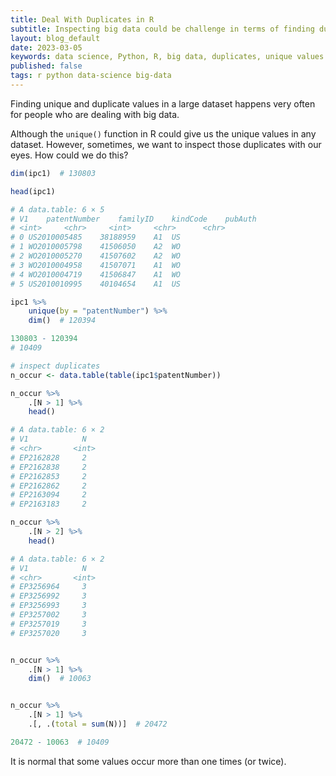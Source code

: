 ```yaml
---
title: Deal With Duplicates in R
subtitle: Inspecting big data could be challenge in terms of finding duplicates and dropping them.
layout: blog_default
date: 2023-03-05
keywords: data science, Python, R, big data, duplicates, unique values
published: false
tags: r python data-science big-data
---
```


Finding unique and duplicate values in a large dataset happens very often for people who are dealing with big data. 


Although the `unique()` function in R could give us the unique
values in any dataset. However, sometimes, we want to inspect those
duplicates with our eyes. How could we do this? 


```R
dim(ipc1)  # 130803

head(ipc1)

# A data.table: 6 × 5
# V1	patentNumber	familyID	kindCode	pubAuth
# <int>	    <chr>	  <int>	    <chr>	   <chr>
# 0	US2010005485	38188959	A1	US
# 1	WO2010005798	41506050	A2	WO
# 2	WO2010005270	41507602	A2	WO
# 3	WO2010004958	41507071	A1	WO
# 4	WO2010004719	41506847	A1	WO
# 5	US2010010995	40104654	A1	US

ipc1 %>%
    unique(by = "patentNumber") %>%
    dim()  # 120394 

130803 - 120394
# 10409

# inspect duplicates
n_occur <- data.table(table(ipc1$patentNumber))

n_occur %>%
    .[N > 1] %>%
    head()

# A data.table: 6 × 2
# V1	        N
# <chr>	      <int>
# EP2162828	    2
# EP2162838	    2
# EP2162853	    2
# EP2162862	    2
# EP2163094	    2
# EP2163183	    2

n_occur %>%
    .[N > 2] %>%
    head()

# A data.table: 6 × 2
# V1	        N
# <chr>	      <int>
# EP3256964	    3
# EP3256992	    3
# EP3256993	    3
# EP3257002	    3
# EP3257019	    3
# EP3257020	    3


n_occur %>%
    .[N > 1] %>%
    dim()  # 10063 


n_occur %>%
    .[N > 1] %>%
    .[, .(total = sum(N))]  # 20472

20472 - 10063  # 10409
```

It is normal that some values occur more than one times (or twice). 